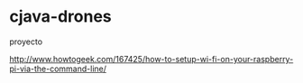 # cjava-drones
proyecto

http://www.howtogeek.com/167425/how-to-setup-wi-fi-on-your-raspberry-pi-via-the-command-line/

